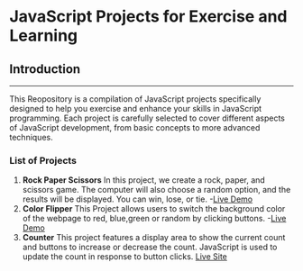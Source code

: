 # JavaScript Projects for Exercise and Learning

## Introduction
---
This Reopository is a compilation of JavaScript projects specifically designed to help you exercise and enhance your skills in JavaScript programming. 
Each project is carefully selected to cover different aspects of JavaScript development, from basic concepts to more advanced techniques.
### List of Projects
1. **Rock Paper Scissors**
   In this project, we create a rock, paper, and scissors game. The computer will also choose a random option, and the results will be displayed. You can win, lose, or tie.
   -[Live Demo](https://mahmoodhashem.github.io/JavaScript-Projects/Projects/Rock_paper_scissor/index.html)
2. **Color Flipper**
     This Project allows users to switch the background color of the webpage to red, blue,green or random by clicking buttons.
     -[Live Demo](https://mahmoodhashem.github.io/JavaScript-Projects/Projects/Color%20Flipper/index.html)
3. **Counter**
   This project features a display area to show the current count and buttons to increase or decrease the count. JavaScript is used to  update the count in response to button clicks.
   [Live Site](https://mahmoodhashem.github.io/JavaScript-Projects/Projects/counter/index.html)
   
